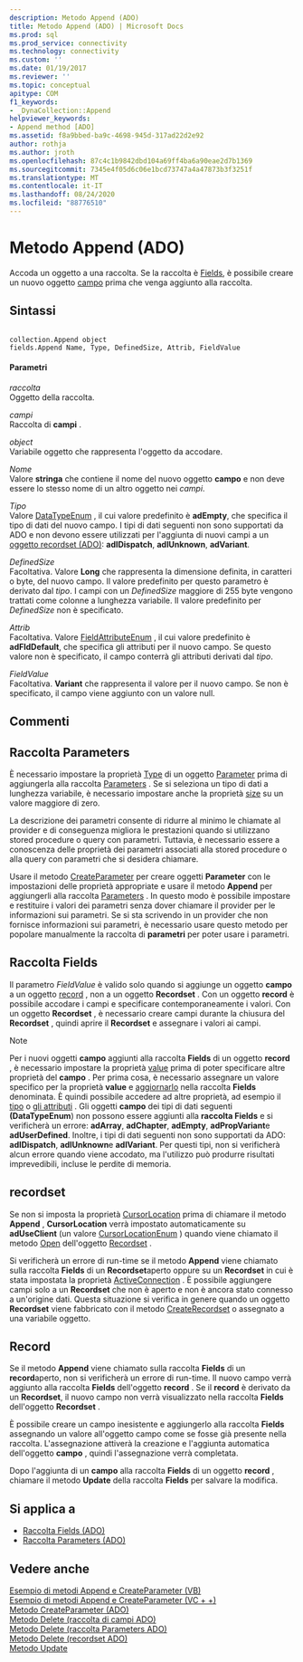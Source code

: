```yaml
---
description: Metodo Append (ADO)
title: Metodo Append (ADO) | Microsoft Docs
ms.prod: sql
ms.prod_service: connectivity
ms.technology: connectivity
ms.custom: ''
ms.date: 01/19/2017
ms.reviewer: ''
ms.topic: conceptual
apitype: COM
f1_keywords:
- _DynaCollection::Append
helpviewer_keywords:
- Append method [ADO]
ms.assetid: f8a9bbed-ba9c-4698-945d-317ad22d2e92
author: rothja
ms.author: jroth
ms.openlocfilehash: 87c4c1b9842dbd104a69ff4ba6a90eae2d7b1369
ms.sourcegitcommit: 7345e4f05d6c06e1bcd73747a4a47873b3f3251f
ms.translationtype: MT
ms.contentlocale: it-IT
ms.lasthandoff: 08/24/2020
ms.locfileid: "88776510"
---
```

# <a name="append-method-ado"></a>Metodo Append (ADO)
Accoda un oggetto a una raccolta. Se la raccolta è [Fields](./fields-collection-ado.md), è possibile creare un nuovo oggetto [campo](./field-object.md) prima che venga aggiunto alla raccolta.  
  
## <a name="syntax"></a>Sintassi  
  
```  
  
collection.Append object  
fields.Append Name, Type, DefinedSize, Attrib, FieldValue  
```  
  
#### <a name="parameters"></a>Parametri  
 *raccolta*  
 Oggetto della raccolta.  
  
 *campi*  
 Raccolta di **campi** .  
  
 *object*  
 Variabile oggetto che rappresenta l'oggetto da accodare.  
  
 *Nome*  
 Valore **stringa** che contiene il nome del nuovo oggetto **campo** e non deve essere lo stesso nome di un altro oggetto nei *campi*.  
  
 *Tipo*  
 Valore [DataTypeEnum](./datatypeenum.md) , il cui valore predefinito è **adEmpty**, che specifica il tipo di dati del nuovo campo. I tipi di dati seguenti non sono supportati da ADO e non devono essere utilizzati per l'aggiunta di nuovi campi a un [oggetto recordset (ADO)](./recordset-object-ado.md): **adIDispatch**, **adIUnknown**, **adVariant**.  
  
 *DefinedSize*  
 Facoltativa. Valore **Long** che rappresenta la dimensione definita, in caratteri o byte, del nuovo campo. Il valore predefinito per questo parametro è derivato dal *tipo*. I campi con un *DefinedSize* maggiore di 255 byte vengono trattati come colonne a lunghezza variabile. Il valore predefinito per *DefinedSize* non è specificato.  
  
 *Attrib*  
 Facoltativa. Valore [FieldAttributeEnum](./fieldattributeenum.md) , il cui valore predefinito è **adFldDefault**, che specifica gli attributi per il nuovo campo. Se questo valore non è specificato, il campo conterrà gli attributi derivati dal *tipo*.  
  
 *FieldValue*  
 Facoltativa. **Variant** che rappresenta il valore per il nuovo campo. Se non è specificato, il campo viene aggiunto con un valore null.  
  
## <a name="remarks"></a>Commenti  
  
## <a name="parameters-collection"></a>Raccolta Parameters  
 È necessario impostare la proprietà [Type](./type-property-ado.md) di un oggetto [Parameter](./parameter-object.md) prima di aggiungerla alla raccolta [Parameters](./parameters-collection-ado.md) . Se si seleziona un tipo di dati a lunghezza variabile, è necessario impostare anche la proprietà [size](./size-property-ado-parameter.md) su un valore maggiore di zero.  
  
 La descrizione dei parametri consente di ridurre al minimo le chiamate al provider e di conseguenza migliora le prestazioni quando si utilizzano stored procedure o query con parametri. Tuttavia, è necessario essere a conoscenza delle proprietà dei parametri associati alla stored procedure o alla query con parametri che si desidera chiamare.  
  
 Usare il metodo [CreateParameter](./createparameter-method-ado.md) per creare oggetti **Parameter** con le impostazioni delle proprietà appropriate e usare il metodo **Append** per aggiungerli alla raccolta [Parameters](./parameters-collection-ado.md) . In questo modo è possibile impostare e restituire i valori dei parametri senza dover chiamare il provider per le informazioni sui parametri. Se si sta scrivendo in un provider che non fornisce informazioni sui parametri, è necessario usare questo metodo per popolare manualmente la raccolta di **parametri** per poter usare i parametri.  
  
## <a name="fields-collection"></a>Raccolta Fields  
 Il parametro *FieldValue* è valido solo quando si aggiunge un oggetto **campo** a un oggetto [record](./record-object-ado.md) , non a un oggetto **Recordset** . Con un oggetto **record** è possibile accodare i campi e specificare contemporaneamente i valori. Con un oggetto **Recordset** , è necessario creare campi durante la chiusura del **Recordset** , quindi aprire il **Recordset** e assegnare i valori ai campi.  
  
> [!NOTE]
>  Per i nuovi oggetti **campo** aggiunti alla raccolta **Fields** di un oggetto **record** , è necessario impostare la proprietà [value](./value-property-ado.md) prima di poter specificare altre proprietà del **campo** . Per prima cosa, è necessario assegnare un valore specifico per la proprietà **value** e [aggiornarlo](./update-method.md) nella raccolta **Fields** denominata. È quindi possibile accedere ad altre proprietà, ad esempio il [tipo](./type-property-ado.md) o [gli attributi](./attributes-property-ado.md) . Gli oggetti **campo** dei tipi di dati seguenti **(DataTypeEnum**) non possono essere aggiunti alla **raccolta Fields** e si verificherà un errore: **adArray**, **adChapter**, **adEmpty**, **adPropVariant**e **adUserDefined**. Inoltre, i tipi di dati seguenti non sono supportati da ADO: **adIDispatch**, **adIUnknown**e **adIVariant**. Per questi tipi, non si verificherà alcun errore quando viene accodato, ma l'utilizzo può produrre risultati imprevedibili, incluse le perdite di memoria.  
  
## <a name="recordset"></a>recordset  
 Se non si imposta la proprietà [CursorLocation](./cursorlocation-property-ado.md) prima di chiamare il metodo **Append** , **CursorLocation** verrà impostato automaticamente su **adUseClient** (un valore [CursorLocationEnum](./cursorlocationenum.md) ) quando viene chiamato il metodo [Open](./open-method-ado-recordset.md) dell'oggetto [Recordset](./recordset-object-ado.md) .  
  
 Si verificherà un errore di run-time se il metodo **Append** viene chiamato sulla raccolta **Fields** di un **Recordset**aperto oppure su un **Recordset** in cui è stata impostata la proprietà [ActiveConnection](./activeconnection-property-ado.md) . È possibile aggiungere campi solo a un **Recordset** che non è aperto e non è ancora stato connesso a un'origine dati. Questa situazione si verifica in genere quando un oggetto **Recordset** viene fabbricato con il metodo [CreateRecordset](../rds-api/createrecordset-method-rds.md) o assegnato a una variabile oggetto.  
  
## <a name="record"></a>Record  
 Se il metodo **Append** viene chiamato sulla raccolta **Fields** di un **record**aperto, non si verificherà un errore di run-time. Il nuovo campo verrà aggiunto alla raccolta **Fields** dell'oggetto **record** . Se il **record** è derivato da un **Recordset**, il nuovo campo non verrà visualizzato nella raccolta **Fields** dell'oggetto **Recordset** .  
  
 È possibile creare un campo inesistente e aggiungerlo alla raccolta **Fields** assegnando un valore all'oggetto campo come se fosse già presente nella raccolta. L'assegnazione attiverà la creazione e l'aggiunta automatica dell'oggetto **campo** , quindi l'assegnazione verrà completata.  
  
 Dopo l'aggiunta di un **campo** alla raccolta **Fields** di un oggetto **record** , chiamare il metodo **Update** della raccolta **Fields** per salvare la modifica.  
  
## <a name="applies-to"></a>Si applica a  
  
- [Raccolta Fields (ADO)](./fields-collection-ado.md)  
- [Raccolta Parameters (ADO)](./parameters-collection-ado.md)  
  
## <a name="see-also"></a>Vedere anche  
 [Esempio di metodi Append e CreateParameter (VB)](./append-and-createparameter-methods-example-vb.md)   
 [Esempio di metodi Append e CreateParameter (VC + +)](./append-and-createparameter-methods-example-vc.md)   
 [Metodo CreateParameter (ADO)](./createparameter-method-ado.md)   
 [Metodo Delete (raccolta di campi ADO)](./delete-method-ado-fields-collection.md)   
 [Metodo Delete (raccolta Parameters ADO)](./delete-method-ado-parameters-collection.md)   
 [Metodo Delete (recordset ADO)](./delete-method-ado-recordset.md)   
 [Metodo Update](./update-method.md)